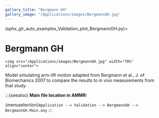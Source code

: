 ```yaml
---
gallery_title: "Bergmann GH"
gallery_image: "/Applications/images/BergmannGH.jpg"
---
```


(sphx_glr_auto_examples_Validation_plot_BergmannGH.py)=

# Bergmann GH

````{sidebar} **Example**
<img src="/Applications/images/BergmannGH.jpg" width="70%" align="center">
````



Model simulating arm-lift motion adapted from Bergmann et al., J. of
Biomechanics 2007 to compare the results to in vivo measurements from that
study.



:::{seealso}
**Main file location in AMMR:**

{menuselection}`Application --> Validation --> BergmannGH --> BergmannGH.Main.any`
:::
